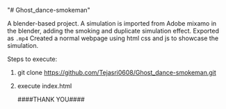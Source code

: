 "# Ghost_dance-smokeman" 

A blender-based project. A simulation is imported from Adobe mixamo in the blender, adding the smoking and duplicate simulation effect. Exported as `.mp4` 
Created a normal webpage using html css and js to showcase the simulation.

Steps to execute:

1. git clone https://github.com/Tejasri0608/Ghost_dance-smokeman.git

2. execute index.html




   ####THANK YOU####

